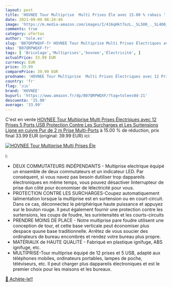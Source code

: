 ```yaml
---
layout: post
title: 'HOVNEE Tour Multiprise  Multi Prises Éle avec 15.00 % rabais '
date: 2021-09-09 06:24:49
image: 'https://m.media-amazon.com/images/I/416qHkt7ozL._SL500_._SL400_.jpg'
comments: true
category: ofertas
author: 'tole.es'
slug: 'B07QRPWQXF-fr HOVNEE Tour Multiprise Multi Prises Électriques avec 12...'
sku: 'B07QRPWQXF-fr'
tags: [ 'Bricolage','Multiprises','hovnee','Électricité', ]
actualPrice: 33.99 EUR
currency: EUR
price: 33.99
comparePrice: 39.99 EUR
prodname: 'HOVNEE Tour Multiprise  Multi Prises Électriques avec 12 Prises  5 Ports USB Protection Contre Les Surcharges et Les Surtensions  Ligne en cuivre Pur de 2 m Prise Multi-Ports'
country: 'fr'
flag: '🇫🇷'
brand: 'HOVNEE'
buyurl: 'https://www.amazon.fr/dp/B07QRPWQXF/?tag=tolees0d-21'
descuento: '15.00'
average: '33.99'
---
```


C'est en vente [HOVNEE Tour Multiprise  Multi Prises Électriques avec 12 Prises  5 Ports USB Protection Contre Les Surcharges et Les Surtensions  Ligne en cuivre Pur de 2 m Prise Multi-Ports](https://www.amazon.fr/dp/B07QRPWQXF/?tag=tolees0d-21)  à  15.00 % de réduction, prix final  33.99 EUR (original: 39.99 EUR) ici:

[![HOVNEE Tour Multiprise  Multi Prises Éle](https://m.media-amazon.com/images/I/416qHkt7ozL._SL500_._SL400_.jpg)](https://www.amazon.fr/dp/B07QRPWQXF/?tag=tolees0d-21)

ℹ️:

- DEUX COMMUTATEURS INDÉPENDANTS - Multiprise electrique équipé un ensemble de deux commutateurs et un indicateur LED. Par conséquent, si vous navez pas besoin dutiliser trop dappareils électroniques en même temps, vous pouvez désactiver linterrupteur de prise dun côté pour économiser de lélectricité pour vous.
- PROTECTION CONTRE LES SURCHARGES-Coupez automatiquement lalimentation lorsque la multiprise est en surtension ou en court-circuit. Dans ce cas, déconnectez le périphérique haute puissance et appuyez sur le bouton rouge. Il peut également fournir une protection contre les surtensions, les coups de foudre, les surintensités et les courts-circuits
- PRENDRE MOINS DE PLACE - Notre multiprise pare foudre utilisent une conception de tour, et cette base verticale peut économiser plus despace quune base traditionnelle. Arrêtez de vous soucier des ordinateurs de bureau encombrés et rendez votre bureau plus propre.
- MATÉRIAUX de HAUTE QUALITÉ - Fabriqué en plastique ignifuge, ABS ignifuge, etc.
- MULTIPRISE-Tour multiprise équipé de 12 prises et 5 USB, adapté aux téléphones mobiles, ordinateurs portables, lampes de poche, téléviseurs, etc. Il peut charger plus dappareils électroniques et est le premier choix pour les maisons et les bureaux.

[🛒 Achète-le!!](https://www.amazon.fr/dp/B07QRPWQXF/?tag=tolees0d-21)
